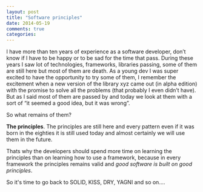 ```yaml
---
layout: post
title: "Software principles"
date: 2014-05-19
comments: true
categories:
---
```

I have more than ten years of experience as a software developer, don’t know if I have to be happy or to be sad for the time that pass. 
During these years I saw lot of technologies, frameworks, libraries passing, some of them are still here but most of them are death. 
As a young dev I was super excited to have the opportunity to try some of them, I remember the excitement when a new version of the library xyz came out (in alpha edition) with the promise to solve all the problems (that probably I even didn’t have).
But as I said most of them are passed by and today we look at them with a sort of “it seemed a good idea, but it was wrong”.


So what remains of them? 


**The principles**. The principles are still here and every pattern even if it was born in the eighties it is still used today and almost certainly we will use them in the future.


Thats why the developers should spend more time on learning the principles than on learning how to use a framework, because in every framework the principles remains valid and *good software is built on good principles*.

So it's time to go back to SOLID, KISS, DRY, YAGNI and so on....
